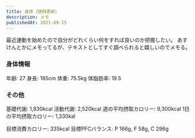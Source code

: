 ```yaml
---
title: 身体（随時更新）
description: メモ
publishedAt: 2021-09-15
---
```


最近運動を始めたので自分がどれくらい何をすれば良いのか把握したい。
あすけんとかにメモってるが、テキストとしてすぐ調べられると嬉しいのでメモる。

### 身体情報

年齢: 27
身長: 185cm
体重: 75.5kg
体脂肪率: 19.5

### その他

基礎代謝: 1,830kcal
活動代謝: 2,520kcal
週の平均摂取カロリー: 9,300kcal
1日の平均摂取カロリー: 1,330kal

目標消費カロリー: 335kcal
目標PFCバランス: P 166g, F 58g, C 296g
